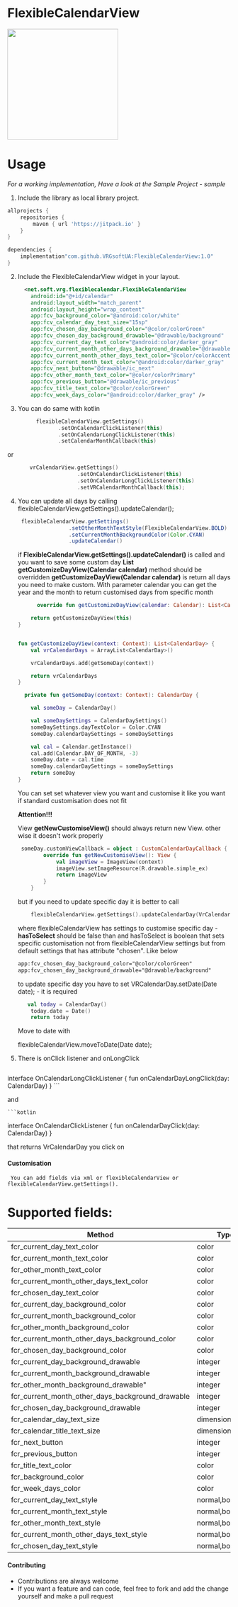 # FlexibleCalendarView
<img src="https://github.com/VRGsoftUA/FlexibleCalendarView/blob/master/1132495145.jpg" width="250">


# Usage

*For a working implementation, Have a look at the Sample Project - sample*

1. Include the library as local library project.
```gradle
allprojects {
    repositories {
        maven { url 'https://jitpack.io' }
    }
}

dependencies {
	implementation"com.github.VRGsoftUA:FlexibleCalendarView:1.0"
}
```
2. Include the FlexibleCalendarView widget in your layout.

	```xml
      <net.soft.vrg.flexiblecalendar.FlexibleCalendarView
        android:id="@+id/calendar"
        android:layout_width="match_parent"
        android:layout_height="wrap_content"
        app:fcv_background_color="@android:color/white"
        app:fcv_calendar_day_text_size="15sp"
        app:fcv_chosen_day_background_color="@color/colorGreen"
        app:fcv_chosen_day_background_drawable="@drawable/background"
        app:fcv_current_day_text_color="@android:color/darker_gray"
        app:fcv_current_month_other_days_background_drawable="@drawable/background"
        app:fcv_current_month_other_days_text_color="@color/colorAccent"
        app:fcv_current_month_text_color="@android:color/darker_gray"
        app:fcv_next_button="@drawable/ic_next"
        app:fcv_other_month_text_color="@color/colorPrimary"
        app:fcv_previous_button="@drawable/ic_previous"
        app:fcv_title_text_color="@color/colorGreen"
        app:fcv_week_days_color="@android:color/darker_gray" />
    ```
3. You can do same with kotlin
```kotlin
         flexibleCalendarView.getSettings()
                .setOnCalendarClickListener(this)
                .setOnCalendarLongClickListener(this)
                .setCalendarMonthCallback(this)
```
    
or

 ```kotlin
        vrCalendarView.getSettings()
                       .setOnCalendarClickListener(this)
                       .setOnCalendarLongClickListener(this)
                       .setVRCalendarMonthCallback(this);
 ```

4. You can update all days by calling flexibleCalendarView.getSettings().updateCalendar();

    ```java
     flexibleCalendarView.getSettings()
                    .setOtherMonthTextStyle(FlexibleCalendarView.BOLD)
                    .setCurrentMonthBackgroundColor(Color.CYAN)
                    .updateCalendar()
    ```
    
    if <b>FlexibleCalendarView.getSettings().updateCalendar()</b> is called and you want to save some custom day
    <b>List<FlexibleCalendarView> getCustomizeDayView(Calendar calendar)</b> method should be overridden
    <b>getCustomizeDayView(Calendar calendar)</b> is return all days you need to make custom.
    With parameter calendar you can get the year and the month to return customised days from specific month
    ```kotlin
          override fun getCustomizeDayView(calendar: Calendar): List<CalendarDay> {

        return getCustomizeDayView(this)
    }
    
    
    fun getCustomizeDayView(context: Context): List<CalendarDay> {
        val vrCalendarDays = ArrayList<CalendarDay>()

        vrCalendarDays.add(getSomeDay(context))

        return vrCalendarDays
    }
    
      private fun getSomeDay(context: Context): CalendarDay {

        val someDay = CalendarDay()

        val someDaySettings = CalendarDaySettings()
        someDaySettings.dayTextColor = Color.CYAN
        someDay.calendarDaySettings = someDaySettings

        val cal = Calendar.getInstance()
        cal.add(Calendar.DAY_OF_MONTH, -3)
        someDay.date = cal.time
        someDay.calendarDaySettings = someDaySettings
        return someDay
    }
    ```
    You can set set whatever view you want and customise it like you want if standard customisation does not fit
    
    <b>Attention!!!</b>
    
    View <b>getNewCustomiseView()</b> should always return new View. other wise it doesn't work properly
    ```kotlin
     someDay.customViewCallback = object : CustomCalendarDayCallback {
            override fun getNewCustomiseView(): View {
                val imageView = ImageView(context)
                imageView.setImageResource(R.drawable.simple_ex)
                return imageView
            }
        }
    ```

    but if you need to update specific day it is better to call

    ```kotlin
        flexibleCalendarView.getSettings().updateCalendarDay(VrCalendarDay today, boolean hasToSelect);
    ```
    where flexibleCalendarView has settings to customise specific day - <b>hasToSelect</b> should be false than
    and hasToSelect is boolean that sets specific customisation
    not from flexibleCalendarView settings but from default settings that has attribute "chosen". Like below
    ```xml
    app:fcv_chosen_day_background_color="@color/colorGreen"
    app:fcv_chosen_day_background_drawable="@drawable/background"
    ```
    to update specific day you have to set VRCalendarDay.setDate(Date date); - it is required
    ```kotlin
       val today = CalendarDay()
        today.date = Date()
        return today
    ```

    Move to date with

    flexibleCalendarView.moveToDate(Date date);

5. There is onClick listener and onLongClick
	```kotlin
interface OnCalendarLongClickListener {
    fun onCalendarDayLongClick(day: CalendarDay)
}
    ```

   and

    ```kotlin
   interface OnCalendarClickListener {
    fun onCalendarDayClick(day: CalendarDay)
}

that returns VrCalendarDay you click on

#### Customisation
     You can add fields via xml or flexibleCalendarView or flexibleCalendarView.getSettings().
     
# Supported fields:

| Method  | Type |
| ------------- | ------------- |
| fcr_current_day_text_color | color |
| fcr_current_month_text_color | color |
| fcr_other_month_text_color | color |
| fcr_current_month_other_days_text_color | color |
| fcr_chosen_day_text_color |color |
| fcr_current_day_background_color | color |
| fcr_current_month_background_color | color |
| fcr_other_month_background_color | color |
| fcr_current_month_other_days_background_color |color |
| fcr_chosen_day_background_color | color |
| fcr_current_day_background_drawable | integer |
| fcr_current_month_background_drawable | integer |
| fcr_other_month_background_drawable" | integer |
| fcr_current_month_other_days_background_drawable | integer |
| fcr_chosen_day_background_drawable | integer |
| fcr_calendar_day_text_size | dimension |
| fcr_calendar_title_text_size | dimension |
| fcr_next_button | integer | 
| fcr_previous_button | integer |
| fcr_title_text_color | color |
| fcr_background_color | color |
| fcr_week_days_color | color |
| fcr_current_day_text_style | normal,bold,italic |
| fcr_current_month_text_style |  normal,bold,italic |
| fcr_other_month_text_style |  normal,bold,italic |
| fcr_current_month_other_days_text_style |  normal,bold,italic |
| fcr_chosen_day_text_style |  normal,bold,italic |

#### Contributing

* Contributions are always welcome
* If you want a feature and can code, feel free to fork and add the change yourself and make a pull request
